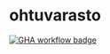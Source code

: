 # ohtuvarasto

[![GHA workflow badge](https://github.com/fastaaaa/ohtuvarasto/actions/workflows/main.yml/badge.svg)](https://github.com/fastaaaa/ohtuvarasto/actions/workflows/main.yml)
